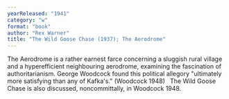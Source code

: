 ```yaml
---
yearReleased: "1941"
category: "w"
format: "book"
author: "Rex Warner"
title: "The Wild Goose Chase (1937); The Aerodrome"
---
```

The Aerodrome is a rather earnest farce concerning  a sluggish rural village and a hyperefficient neighbouring aerodrome, examining  the fascination of authoritarianism. George Woodcock found this political allegory  "ultimately more satisfying than any of Kafka's." (Woodcock 1948)
 
The Wild Goose Chase is also  discussed, noncommittally, in Woodcock 1948.
 